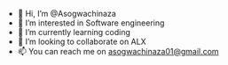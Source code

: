 - 👋 Hi, I’m @Asogwachinaza
- 👀 I’m interested in Software engineering
- 🌱 I’m currently learning coding
- 💞️ I’m looking to collaborate on ALX 
- 📫 You can reach me on asogwachinaza01@gmail.com

<!---
You can click the Preview link to take a look at your changes.
--->
